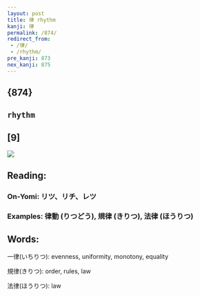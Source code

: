 ```yaml
---
layout: post
title: 律 rhythm
kanji: 律
permalink: /874/
redirect_from:
 - /律/
 - /rhythm/
pre_kanji: 873
nex_kanji: 875
---
```


## {874}

## `rhythm`

## [9]

<div class="stroke"><img src="E5BE8B.png" /></div>

## Reading:

### On-Yomi: リツ、リチ、レツ

### Examples: 律動 (りつどう), 規律 (きりつ), 法律 (ほうりつ)

## Words:

一律(いちりつ): evenness, uniformity, monotony, equality

規律(きりつ): order, rules, law

法律(ほうりつ): law
